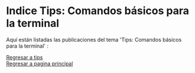 # Indice Tips: Comandos básicos para la terminal

Aquí están listadas las publicaciones del tema 'Tips: Comandos básicos para la terminal' :
  
  
[Regresar a tips](/Tips/Indice.md)  
[Regresar a pagina principal](/README.md)
